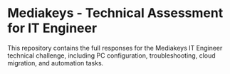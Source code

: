 ﻿# Mediakeys - Technical Assessment for IT Engineer
This repository contains the full responses for the Mediakeys IT Engineer technical challenge,
including PC configuration, troubleshooting, cloud migration, and automation tasks.
